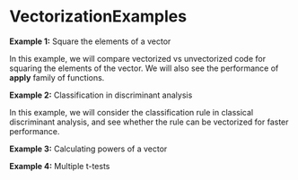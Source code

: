 # VectorizationExamples

**Example 1:** Square the elements of a vector

In this example, we will compare vectorized vs unvectorized code for squaring the elements of the vector. We will also see the performance of __apply__ family of functions.


**Example 2:** Classification in discriminant analysis

In this example, we will consider the classification rule in classical discriminant analysis, and see whether the rule can be vectorized for faster performance.

**Example 3:** Calculating powers of a vector

**Example 4:** Multiple t-tests